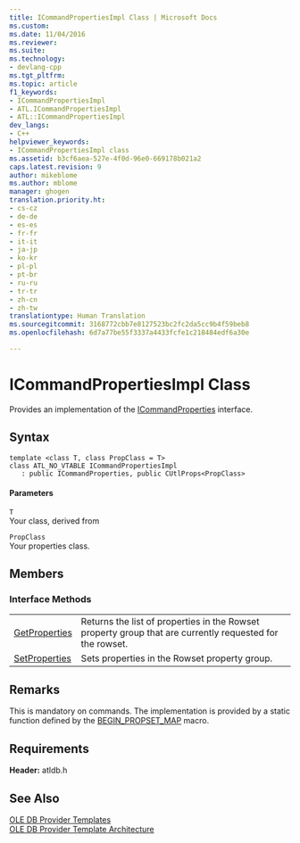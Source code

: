 ```yaml
---
title: ICommandPropertiesImpl Class | Microsoft Docs
ms.custom: 
ms.date: 11/04/2016
ms.reviewer: 
ms.suite: 
ms.technology:
- devlang-cpp
ms.tgt_pltfrm: 
ms.topic: article
f1_keywords:
- ICommandPropertiesImpl
- ATL.ICommandPropertiesImpl
- ATL::ICommandPropertiesImpl
dev_langs:
- C++
helpviewer_keywords:
- ICommandPropertiesImpl class
ms.assetid: b3cf6aea-527e-4f0d-96e0-669178b021a2
caps.latest.revision: 9
author: mikeblome
ms.author: mblome
manager: ghogen
translation.priority.ht:
- cs-cz
- de-de
- es-es
- fr-fr
- it-it
- ja-jp
- ko-kr
- pl-pl
- pt-br
- ru-ru
- tr-tr
- zh-cn
- zh-tw
translationtype: Human Translation
ms.sourcegitcommit: 3168772cbb7e8127523bc2fc2da5cc9b4f59beb8
ms.openlocfilehash: 6d7a77be55f3337a4433fcfe1c218484edf6a30e

---
```

# ICommandPropertiesImpl Class
Provides an implementation of the [ICommandProperties](https://msdn.microsoft.com/en-us/library/ms723044.aspx) interface.  
  
## Syntax  
  
```  
template <class T, class PropClass = T>  
class ATL_NO_VTABLE ICommandPropertiesImpl   
   : public ICommandProperties, public CUtlProps<PropClass>  
```  
  
#### Parameters  
 `T`  
 Your class, derived from  
  
 `PropClass`  
 Your properties class.  
  
## Members  
  
### Interface Methods  
  
|||  
|-|-|  
|[GetProperties](../../data/oledb/icommandpropertiesimpl-getproperties.md)|Returns the list of properties in the Rowset property group that are currently requested for the rowset.|  
|[SetProperties](../../data/oledb/icommandpropertiesimpl-setproperties.md)|Sets properties in the Rowset property group.|  
  
## Remarks  
 This is mandatory on commands. The implementation is provided by a static function defined by the [BEGIN_PROPSET_MAP](../../data/oledb/begin-propset-map.md) macro.  
  
## Requirements  
 **Header:** atldb.h  
  
## See Also  
 [OLE DB Provider Templates](../../data/oledb/ole-db-provider-templates-cpp.md)   
 [OLE DB Provider Template Architecture](../../data/oledb/ole-db-provider-template-architecture.md)


<!--HONumber=Jan17_HO2-->


